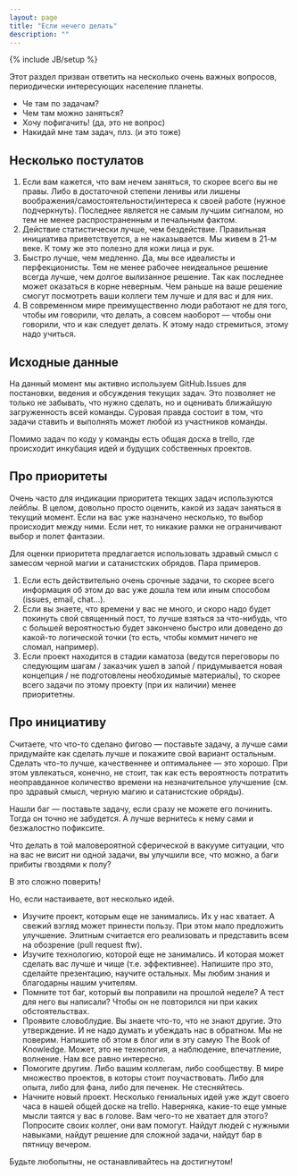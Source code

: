 ```yaml
---
layout: page
title: "Если нечего делать"
description: ""
---
```

{% include JB/setup %}

Этот раздел призван ответить на несколько очень важных вопросов, периодически интересующих население планеты.

* Че там по задачам?
* Чем там можно заняться?
* Хочу пофигачить! (да, это не вопрос)
* Накидай мне там задач, плз. (и это тоже)


## Несколько постулатов

1. Если вам кажется, что вам нечем заняться, то скорее всего вы не правы. Либо в достаточной степени ленивы или лишены воображения/самостоятельности/интереса к своей работе (нужное подчеркнуть). Последнее является не самым лучшим сигналом, но тем не менее распространенным и печальным фактом.
2. Действие статистически лучше, чем бездействие. Правильная инициатива приветствуется, а не наказывается. Мы живем в 21-м веке. К тому же это полезно для кожи лица и рук.
3. Быстро лучше, чем медленно. Да, мы все идеалисты и перфекционисты. Тем не менее рабочее неидеальное решение всегда лучше, чем долгое вылизанное решение. Так как последнее может оказаться в корне неверным. Чем раньше на ваше решение смогут посмотреть ваши коллеги тем лучше и для вас и для них.
4. В современном мире преимущественно люди работают не для того, чтобы им говорили, что делать, а совсем наоборот — чтобы они говорили, что и как следует делать. К этому надо стремиться, этому надо учиться.


## Исходные данные

На данный момент мы активно используем GitHub.Issues для постановки, ведения и обсуждения текущих задач. Это позволяет не только не забывать, что нужно сделать, но и оценивать ближайшую загруженность всей команды. Суровая правда состоит в том, что задачи ставить и выполнять может любой из участников команды.

Помимо задач по коду у команды есть общая доска в trello, где происходит инкубация идей и будущих собственных проектов.

## Про приоритеты

Очень часто для индикации приоритета текщих задач используются лейблы. В целом, довольно просто оценить, какой из задач заняться в текущий момент. Если на вас уже назначено несколько, то выбор происходит между ними. Если нет, то никакие рамки не ограничивают выбор и полет фантазии.

Для оценки приоритета предлагается использовать здравый смысл с замесом черной магии и сатанистских обрядов. Пара примеров. 

1. Если есть действительно очень срочные задачи, то скорее всего информация об этом до вас уже дошла тем или иным способом (issues, email, chat...).
2. Если вы знаете, что времени у вас не много, и скоро надо будет покинуть свой священный пост, то лучше взяться за что-нибудь, что с большей вероятностью будет закончено быстро или доведено до какой-то логической точки (то есть, чтобы коммит ничего не сломал, например). 
3. Если проект находится в стадии каматоза (ведутся переговоры по следующим шагам / заказчик ушел в запой / придумывается новая концепция / не подготовлены необходимые материалы), то скорее всего задачи по этому проекту (при их наличии) менее приоритетны.

## Про инициативу

Считаете, что что-то сделано фигово — поставьте задачу, а лучше сами придумайте как сделать лучше и покажите свой вариант остальным. Сделать что-то лучше, качественнее и оптимальнее — это хорошо. При этом увлекаться, конечно, не стоит, так как есть вероятность потратить неоправданное количество времени на незначительное улучшение (см. про здравый смысл, черную магию и сатанистские обряды).

Нашли баг — поставьте задачу, если сразу не можете его починить. Тогда он точно не забудется. А лучше вернитесь к нему сами и безжалостно пофиксите.

Что делать в той маловероятной сферической в вакууме ситуации, что на вас не висит ни одной задачи, вы улучшили все, что можно, а баги прибиты гвоздями к полу?

В это сложно поверить!

Но, если настаиваете, вот несколько идей.

* Изучите проект, которым еще не занимались. Их у нас хватает. А свежий взгляд может принести пользу. При этом мало предложить улучшение. Элитным считается его реализовать и представить всем на обозрение (pull request ftw).
* Изучите технологию, которой еще не занимались. И которая может сделать вас лучше и чище (т.е. эффективнее). Напишите про это, сделайте презентацию, научите остальных. Мы любим знания и благодарны нашим учителям.
* Помните тот баг, который вы поправили на прошлой неделе? А тест для него вы написали? Чтобы он не повторился ни при каких обстоятельствах.
* Проявите словоблудие. Вы знаете что-то, что не знают другие. Это утверждение. И не надо думать и убеждать нас в обратном. Мы не поверим. Напишите об этом в блог или в эту самую The Book of Knowledge. Может, это не технология, а наблюдение, впечатление, волнение. Нам все равно интересно.
* Помогите другим. Либо вашим коллегам, либо сообществу. В мире множество проектов, в которы стоит поучаствовать. Либо для опыта, либо для фана, либо для печенек. Не стесняйтесь.
* Начните новый проект. Несколько гениальных идей уже ждут своего часа в нашей общей доске на trello. Наверняка, какие-то еще умные мысли таятся у вас в голове. Вам чего-то не хватает для этого? Попросите своих коллег, они вам помогут. Найдут людей с нужными навыками, найдут решение для сложной задачи, найдут бар в пятницу вечером.

Будьте любопытны, не останавливайтесь на достигнутом!